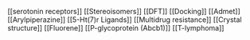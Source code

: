 [[serotonin receptors]]
[[Stereoisomers]]
[[DFT]]
[[Docking]]
[[Admet]]
[[Arylpiperazine]]
[[5-Ht(7)r Ligands]]
[[Multidrug resistance]]
[[Crystal structure]]
[[Fluorene]]
[[P-glycoprotein (Abcb1)]]
[[T-lymphoma]]
